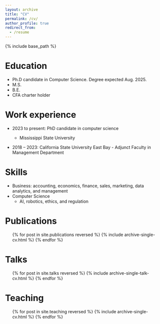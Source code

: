 ```yaml
---
layout: archive
title: "CV"
permalink: /cv/
author_profile: true
redirect_from:
  - /resume
---
```


{% include base_path %}

Education
======
* Ph.D candidate in Computer Science. Degree expected Aug. 2025.
* M.S.
* B.E.
* CFA charter holder

Work experience
======
* 2023 to present: PhD candidate in computer science
  * Mississippi State University

* 2018 – 2023: California State University East Bay - Adjunct Faculty in Management Department

Skills
======
* Business: accounting, economics, finance, sales, marketing, data analytics, and management
* Computer Science
  * AI, robotics, ethics, and regulation

Publications
======
  <ul>{% for post in site.publications reversed %}
    {% include archive-single-cv.html %}
  {% endfor %}</ul>
  
Talks
======
  <ul>{% for post in site.talks reversed %}
    {% include archive-single-talk-cv.html  %}
  {% endfor %}</ul>
  
Teaching
======
  <ul>{% for post in site.teaching reversed %}
    {% include archive-single-cv.html %}
  {% endfor %}</ul>
  

